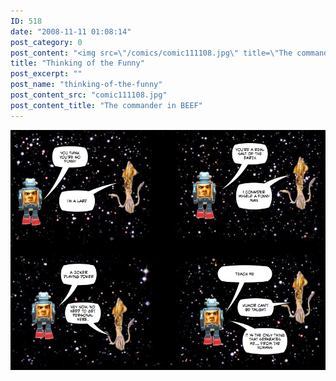 ```yaml
---
ID: 518
date: "2008-11-11 01:08:14"
post_category: 0
post_content: "<img src=\"/comics/comic111108.jpg\" title=\"The commander in BEEF\" />"
title: "Thinking of the Funny"
post_excerpt: ""
post_name: "thinking-of-the-funny"
post_content_src: "comic111108.jpg"
post_content_title: "The commander in BEEF"
---
```



[![The commander in BEEF](/comics-hi-res/comic111108.jpg)](/comics-hi-res/comic111108.jpg)
